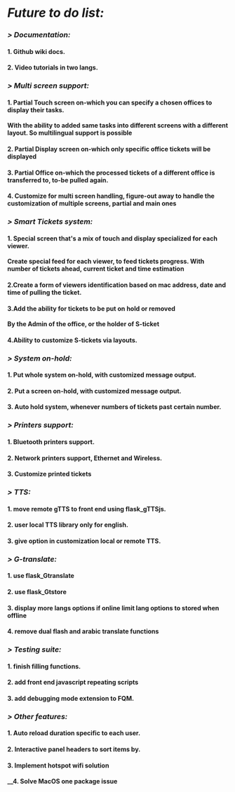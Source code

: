 # ***Future to do list:***

### ***> Documentation:***
#### __1. Github wiki docs.__
#### __2. Video tutorials in two langs.__

### ***> Multi screen support:***

#### __1. Partial Touch screen on-which you can specify a chosen offices to display their tasks.__
__With the ability to added same tasks into different screens with a different layout. So multilingual support is possible__
#### __2. Partial Display screen on-which only specific office tickets will be displayed__
#### __3. Partial Office on-which the processed tickets of a different office is transferred to, to-be pulled again.__
#### __4. Customize for multi screen handling, figure-out away to handle the customization of multiple screens, partial and main ones__


### ***> Smart Tickets system:***

#### __1. Special screen that's a mix of touch and display specialized for each viewer.__
__Create special feed for each viewer, to feed tickets progress. With number of tickets ahead, current ticket and time estimation__
#### __2.Create a form of viewers identification based on mac address, date and time of pulling the ticket.__
#### __3.Add the ability for tickets to be put on hold or removed__
__By the Admin of the office, or the holder of S-ticket__
#### __4.Ability to customize S-tickets via layouts.__


### ***> System on-hold:***

#### __1. Put whole system on-hold, with customized message output.__
#### __2. Put a screen on-hold, with customized message output.__
#### __3. Auto hold system, whenever numbers of tickets past certain number.__


### ***> Printers support:***

#### __1. Bluetooth printers support.__
#### __2. Network printers support, Ethernet and Wireless.__
#### __3. Customize printed tickets__

### ***> TTS:***

#### __1. move remote gTTS to front end using flask_gTTSjs.__
#### __2. user local TTS library only for english.__
#### __3. give option in customization local or remote TTS.__

### ***> G-translate:***

#### __1. use flask_Gtranslate__
#### __2. use flask_Gtstore__
#### __3. display more langs options if online limit lang options to stored when offline__
#### __4. remove dual flash and arabic translate functions__

### ***> Testing suite:***

#### __1. finish filling functions.__
#### __2. add front end javascript repeating scripts__
#### __3. add debugging mode extension to FQM.__

### ***> Other features:***

#### __1. Auto reload duration specific to each user.__
#### __2. Interactive panel headers to sort items by.__
#### __3. Implement hotspot wifi solution__
#### __4. Solve MacOS one package issue
